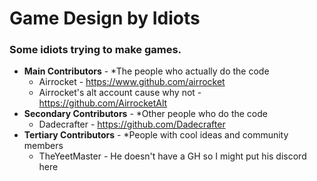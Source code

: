 # Game Design by Idiots

### Some idiots trying to make games.

* **Main Contributors** - *The people who actually do the code
  * Airrocket - https://www.github.com/airrocket
  * Airrocket's alt account cause why not - https://github.com/AirrocketAlt
* **Secondary Contributors** - *Other people who do the code
  * Dadecrafter - https://github.com/Dadecrafter
* **Tertiary Contributors** - *People with cool ideas and community members
  * TheYeetMaster - He doesn't have a GH so I might put his discord here 
